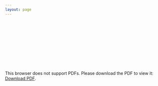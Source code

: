 ```yaml
---
layout: page
---
```



<object data="/resume/Grad_2020_Resume.pdf" type="application/pdf" width="900px" height="700px" position ="center 60px">
    <embed src="/resume/Grad_2020_Resume.pdf">
        <p>This browser does not support PDFs. Please download the PDF to view it: <a href="/resume/Grad_2020_Resume.pdf">Download PDF</a>.</p>
    </embed>
</object>